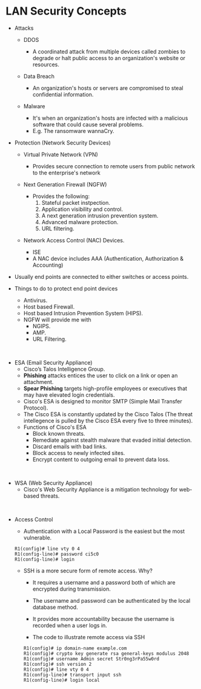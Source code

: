 # LAN Security Concepts  

* Attacks
  * DDOS  
    * A coordinated attack from multiple devices called zombies to degrade or halt public access to an organization's website or resources.  

  * Data Breach  
    * An organization's hosts or servers are compromised to steal confidential information.

  * Malware  
    * It's when an organization's hosts are infected with a malicious software that could cause several problems. 
    * E.g. The ransomware wannaCry.

* Protection (Network Security Devices)
  * Virtual Private Network (VPN)  
    * Provides secure connection to remote users from public network to the enterprise's network  

  * Next Generation Firewall (NGFW)  
    * Provides the following:
      1. Stateful packet instpection.
      2. Application visibility and control.
      3. A next generation intrusion prevention system.
      4. Advanced malware protection.
      5. URL filtering.  

  * Network Access Control (NAC) Devices.
    * ISE
    * A NAC device includes AAA (Authentication, Authorization & Accounting)  

* Usually end points are connected to either switches or access points.
* Things to do to protect end point devices
  * Antivirus.
  * Host based Firewall.
  * Host based Intrusion Prevention System (HIPS).
  * NGFW will provide me with 
    * NGIPS.
    * AMP.
    * URL Filtering.  

<br/>

* ESA (Email Security Appliance)  
  *  Cisco’s Talos Intelligence Group.
  *  **Phishing** attacks entices the user to click on a link or open an attachment.
  *  **Spear Phishing** targets high-profile employees or executives that may have elevated login credentials.
  *  Cisco's ESA is designed to monitor SMTP (Simple Mail Transfer Protocol).
  *  The Cisco ESA is constantly updated by the Cisco Talos (The threat intellegence is pulled by the Cisco ESA every five to three minutes).
  *  Functions of Cisco's ESA
     * Block known threats.
     * Remediate against stealth malware that evaded initial detection.
     * Discard emails with bad links.
     * Block access to newly infected sites.
     * Encrypt content to outgoing email to prevent data loss.

<br/>

* WSA (Web Security Appliance)  
  * Cisco's Web Security Appliance is a mitigation technology for web-based threats.

<br/>

* Access Control  
  * Authentication with a Local Password is the easiest but the most vulnerable.
  ```console
  R1(config)# line vty 0 4
  R1(config-line)# password ci5c0
  R1(config-line)# login
  ```  

  * SSH is a more secure form of remote access. Why?
    * It requires a username and a password both of which are encrypted during transmission.
    * The username and password can be authenticated by the local database method.
    * It provides more accountability because the username is recorded when a user logs in.

    * The code to illustrate remote access via SSH  
    ```console
    R1(config)# ip domain-name example.com
    R1(config)# crypto key generate rsa general-keys modulus 2048
    R1(config)# username Admin secret Str0ng3rPa55w0rd
    R1(config)# ssh version 2
    R1(config)# line vty 0 4
    R1(config-line)# transport input ssh
    R1(config-line)# login local
    ```

